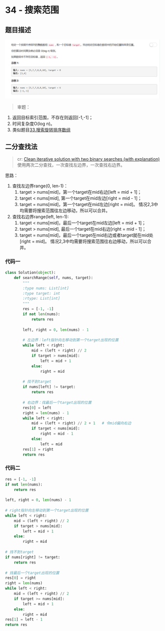 # 34 - 搜索范围

## 题目描述
![problem](images/34.png)

>审题：
1. 返回目标索引范围，不存在则返回[-1,-1]；
2. 时间复杂度O(log n)。
3. 类似题目[33.搜索旋转排序数组](https://github.com/Rosevil1874/LeetCode/tree/master/Python-Solution/33_Search-in-Rotated-Sorted-Array)


## 二分查找法
>cr: [Clean iterative solution with two binary searches (with explanation)](https://leetcode.com/problems/search-for-a-range/discuss/14699/Clean-iterative-solution-with-two-binary-searches-(with-explanation))  
使用两次二分查找，一次查找左边界，一次查找右边界。

思路：
1. 查找左边界range(0, len-1)：
    1. target > nums[mid]，第一个target在mid右边[left = mid + 1]；
    2. target < nums[mid], 第一个target在mid左边[right = mid - 1]；
    3. target = nums[mid]，第一个target在mid左边[right = mid]。
    情况2,3中均需要将搜索范围往左边移动，所以可以合并。
2. 查找右边界range(left, len-1):
    1. target < nums[mid]，最后一个target在mid左边[left = mid + 1]；
    2. target > nums[mid], 最后一个target在mid右边[right = mid - 1]；
    3. target = nums[mid]，最后一个target在mid右边或者target就在mid处[right = mid]。
    情况2,3中均需要将搜索范围往右边移动，所以可以合并。

### 代码一
```python
class Solution(object):
    def searchRange(self, nums, target):
        """
        :type nums: List[int]
        :type target: int
        :rtype: List[int]
        """
        res = [-1, -1]
        if not len(nums):
            return res
        
        left, right = 0, len(nums) - 1

        # 左边界：left指针向左移动到第一个target出现的位置
        while left < right:
            mid = (left + right) // 2
            if target > nums[mid]:
                left = mid + 1
            else:
                right = mid

        # 找不到target
        if nums[left] != target:
            return res

        # 右边界：找最后一个target出现的位置
        res[0] = left
        right = len(nums) - 1
        while left < right:
            mid = (left + right) // 2 + 1   # 令mid偏向右边
            if target < nums[mid]:
                right = mid - 1
            else:
                left = mid
        res[1] = right
        return res
```

### 代码二
```python
res = [-1, -1]
if not len(nums):
    return res

left, right = 0, len(nums) - 1

# right指针向左移动到第一个target出现的位置
while left < right:
    mid = (left + right) // 2
    if target > nums[mid]:
        left = mid + 1
    else:
        right = mid

# 找不到target
if nums[right] != target:
    return res

# 找最后一个target出现的位置
res[0] = right
right = len(nums)
while left < right:
    mid = (left + right) // 2
    if target >= nums[mid]:
        left = mid + 1
    else:
        right = mid
res[1] = left - 1
return res
```